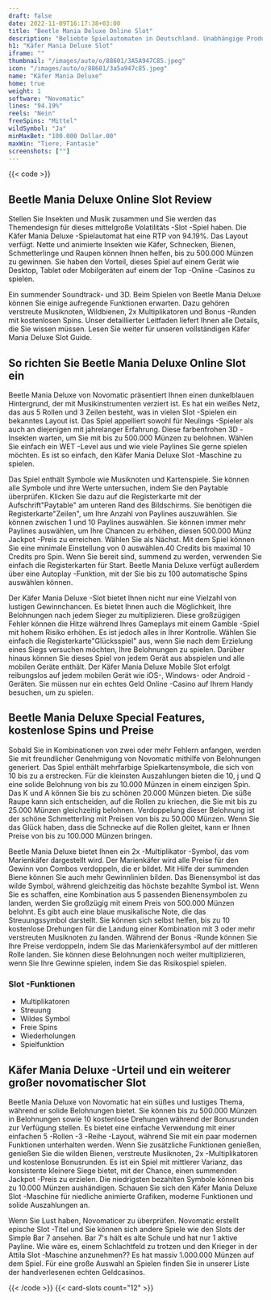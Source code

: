 ```yaml
---
draft: false
date: 2022-11-09T16:17:38+03:00
title: "Beetle Mania Deluxe Online Slot"
description: "Beliebte Spielautomaten in Deutschland. Unabhängige Produktbewertungen und exklusive Anmeldeangebote. Jetzt spielen!"
h1: "Käfer Mania Deluxe Slot"
iframe: ""
thumbnail: "/images/auto/o/88601/3A5A947C85.jpeg"
icon: "/images/auto/o/88601/3a5a947c85.jpeg"
name: "Käfer Mania Deluxe"
home: true
weight: 1
software: "Novomatic"
lines: "94.19%"
reels: "Nein"
freeSpins: "Mittel"
wildSymbol: "Ja"
minMaxBet: "100.000 Dollar.00"
maxWin: "Tiere, Fantasie"
screenshots: [""]
---
```


{{< code >}}<h2>Beetle Mania Deluxe Online Slot Review</h2><p>Stellen Sie Insekten und Musik zusammen und Sie werden das Themendesign für dieses mittelgroße Volatilitäts -Slot -Spiel haben. Die Käfer Mania Deluxe -Spielautomat hat eine RTP von 94.19%. Das Layout verfügt. Nette und animierte Insekten wie Käfer, Schnecken, Bienen, Schmetterlinge und Raupen können Ihnen helfen, bis zu 500.000 Münzen zu gewinnen. Sie haben den Vorteil, dieses Spiel auf einem Gerät wie Desktop, Tablet oder Mobilgeräten auf einem der Top -Online -Casinos zu spielen.</p><p>Ein summender Soundtrack- und 3D. Beim Spielen von Beetle Mania Deluxe können Sie einige aufregende Funktionen erwarten. Dazu gehören verstreute Musiknoten, Wildbienen, 2x Multiplikatoren und Bonus -Runden mit kostenlosen Spins. Unser detaillierter Leitfaden liefert Ihnen alle Details, die Sie wissen müssen. Lesen Sie weiter für unseren vollständigen Käfer Mania Deluxe Slot Guide.</p><h2>So richten Sie Beetle Mania Deluxe Online Slot ein</h2><p>Beetle Mania Deluxe von Novomatic präsentiert Ihnen einen dunkelblauen Hintergrund, der mit Musikinstrumenten verziert ist. Es hat ein weißes Netz, das aus 5 Rollen und 3 Zeilen besteht, was in vielen Slot -Spielen ein bekanntes Layout ist. Das Spiel appelliert sowohl für Neulings -Spieler als auch an diejenigen mit jahrelanger Erfahrung. Diese farbenfrohen 3D -Insekten warten, um Sie mit bis zu 500.000 Münzen zu belohnen. Wählen Sie einfach ein WET -Level aus und wie viele Paylines Sie gerne spielen möchten. Es ist so einfach, den Käfer Mania Deluxe Slot -Maschine zu spielen.</p><p>Das Spiel enthält Symbole wie Musiknoten und Kartenspiele. Sie können alle Symbole und ihre Werte untersuchen, indem Sie den Paytable überprüfen. Klicken Sie dazu auf die Registerkarte mit der Aufschrift"Paytable" am unteren Rand des Bildschirms. Sie benötigen die Registerkarte"Zeilen", um Ihre Anzahl von Paylines auszuwählen. Sie können zwischen 1 und 10 Paylines auswählen. Sie können immer mehr Paylines auswählen, um Ihre Chancen zu erhöhen, diesen 500.000 Münz Jackpot -Preis zu erreichen. Wählen Sie als Nächst. Mit dem Spiel können Sie eine minimale Einstellung von 0 auswählen.40 Credits bis maximal 10 Credits pro Spin. Wenn Sie bereit sind, summend zu werden, verwenden Sie einfach die Registerkarten für Start. Beetle Mania Deluxe verfügt außerdem über eine Autoplay -Funktion, mit der Sie bis zu 100 automatische Spins auswählen können.</p><p>Der Käfer Mania Deluxe -Slot bietet Ihnen nicht nur eine Vielzahl von lustigen Gewinnchancen. Es bietet Ihnen auch die Möglichkeit, Ihre Belohnungen nach jedem Sieger zu multiplizieren. Diese großzügigen Fehler können die Hitze während Ihres Gameplays mit einem Gamble -Spiel mit hohem Risiko erhöhen. Es ist jedoch alles in Ihrer Kontrolle. Wählen Sie einfach die Registerkarte"Glücksspiel" aus, wenn Sie nach dem Erzielung eines Siegs versuchen möchten, Ihre Belohnungen zu spielen. Darüber hinaus können Sie dieses Spiel von jedem Gerät aus abspielen und alle mobilen Geräte enthält. Der Käfer Mania Deluxe Mobile Slot erfolgt reibungslos auf jedem mobilen Gerät wie iOS-, Windows- oder Android -Geräten. Sie müssen nur ein echtes Geld Online -Casino auf Ihrem Handy besuchen, um zu spielen.</p><h2>Beetle Mania Deluxe Special Features, kostenlose Spins und Preise</h2><p>Sobald Sie in Kombinationen von zwei oder mehr Fehlern anfangen, werden Sie mit freundlicher Genehmigung von Novomatic mithilfe von Belohnungen generiert. Das Spiel enthält mehrfarbige Spielkartensymbole, die sich von 10 bis zu a erstrecken. Für die kleinsten Auszahlungen bieten die 10, j und Q eine solide Belohnung von bis zu 10.000 Münzen in einem einzigen Spin. Das K und A können Sie bis zu schönen 20.000 Münzen bieten. Die süße Raupe kann sich entscheiden, auf die Rollen zu kriechen, die Sie mit bis zu 25.000 Münzen gleichzeitig belohnen. Verdoppelung dieser Belohnung ist der schöne Schmetterling mit Preisen von bis zu 50.000 Münzen. Wenn Sie das Glück haben, dass die Schnecke auf die Rollen gleitet, kann er Ihnen Preise von bis zu 100.000 Münzen bringen.</p><p>Beetle Mania Deluxe bietet Ihnen ein 2x -Multiplikator -Symbol, das vom Marienkäfer dargestellt wird. Der Marienkäfer wird alle Preise für den Gewinn von Combos verdoppeln, die er bildet. Mit Hilfe der summenden Biene können Sie auch mehr Gewinnlinien bilden. Das Bienensymbol ist das wilde Symbol, während gleichzeitig das höchste bezahlte Symbol ist. Wenn Sie es schaffen, eine Kombination aus 5 passenden Bienensymbolen zu landen, werden Sie großzügig mit einem Preis von 500.000 Münzen belohnt. Es gibt auch eine blaue musikalische Note, die das Streuungssymbol darstellt. Sie können sich selbst helfen, bis zu 10 kostenlose Drehungen für die Landung einer Kombination mit 3 oder mehr verstreuten Musiknoten zu landen. Während der Bonus -Runde können Sie Ihre Preise verdoppeln, indem Sie das Marienkäfersymbol auf der mittleren Rolle landen. Sie können diese Belohnungen noch weiter multiplizieren, wenn Sie Ihre Gewinne spielen, indem Sie das Risikospiel spielen.</p><h3>
Slot -Funktionen</h3><ul>
<li></span>
Multiplikatoren</li>
<li></span>
Streuung</li>
<li></span>
Wildes Symbol</li>
<li></span>
Freie Spins</li>
<li></span>
Wiederholungen</li>
<li></span>
Spielfunktion</li></ul><h2>Käfer Mania Deluxe -Urteil und ein weiterer großer novomatischer Slot</h2><p>Beetle Mania Deluxe von Novomatic hat ein süßes und lustiges Thema, während er solide Belohnungen bietet. Sie können bis zu 500.000 Münzen in Belohnungen sowie 10 kostenlose Drehungen während der Bonusrunden zur Verfügung stellen. Es bietet eine einfache Verwendung mit einer einfachen 5 -Rollen -3 -Reihe -Layout, während Sie mit ein paar modernen Funktionen unterhalten werden. Wenn Sie zusätzliche Funktionen genießen, genießen Sie die wilden Bienen, verstreute Musiknoten, 2x -Multiplikatoren und kostenlose Bonusrunden. Es ist ein Spiel mit mittlerer Varianz, das konsistente kleinere Siege bietet, mit der Chance, einen summenden Jackpot -Preis zu erzielen. Die niedrigsten bezahlten Symbole können bis zu 10.000 Münzen aushändigen. Schauen Sie sich den Käfer Mania Deluxe Slot -Maschine für niedliche animierte Grafiken, moderne Funktionen und solide Auszahlungen an.</p><p>Wenn Sie Lust haben, Novomaticer zu überprüfen. Novomatic erstellt epische Slot -Titel und Sie können sich andere Spiele wie den Slots der Simple Bar 7 ansehen. Bar 7's hält es alte Schule und hat nur 1 aktive Payline. Wie wäre es, einem Schlachtfeld zu trotzen und den Krieger in der Attila Slot -Maschine anzunehmen?? Es hat massiv 1.000.000 Münzen auf dem Spiel. Für eine große Auswahl an Spielen finden Sie in unserer Liste der handverlesenen echten Geldcasinos.</p>{{< /code >}}
 {{< card-slots count="12" >}}